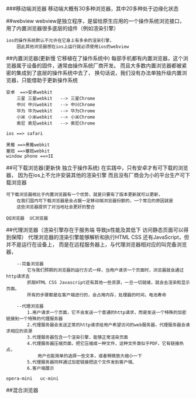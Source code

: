 ###移动端浏览器
	移动端大概有30多种浏览器，其中20多种处于边缘化状态
	
##webview
	webview是独立程序，是留给原生应用的一个操作系统浏览接口，
		用了内置浏览器很多底层的组件（例如渲染引擎）
		
	ios的操作系统默认不允许在它身上有多余的渲染引擎，
		因此其他浏览器想在ios上运行就必须使用ios的webview		
##内置浏览器(更新慢  它移植在了操作系统中)
	 每部手机都有内置浏览器，这个浏览器属于设备的固件，通常由操作系统厂商开发。
	  而且大多数内置浏览器都被紧密的集成到了底层的操作系统中去了，
	  换句话说，我们没有办法单独升级内置浏览器，只能借助于更新操作系统
	  
	安卓  ==>安卓webkit   
		三星 三星webkit   --> 三星Chrome
		中兴 中兴webkit	  --> 中兴Chrome
		华为 华为webkit	  --> 华为Chrome
		小米 小米webkit	  --> 小米Chrome
		索尼 索尼webkit   --> 索尼Chrome
		
	ios ==> safari
	
	黑莓 ==>黑莓webkit
	塞班 ==>塞班webkit
	window phone ==>IE
	
	
	
##可下载浏览器(更新快 独立于操作系统)
	在实践中，只有安卓才有可下载的浏览器，
		因为在ios上不允许安装其他的渲染引擎
		而且没有厂商会为小的平台生产可下载浏览器
		
	可下载浏览器相比于内置浏览器有一个优势，就是只要有了版本更新就可以更新，
		在我们国内可下载浏览器是会占据一定移动端浏览器份额的，一个常见的原因就是
		这些浏览器提供了对当地社会更好的整合
	
	QQ浏览器  UC浏览器
##代理浏览器（渲染引擎存在于服务端  导致js性能及其低下  访问静态页面可以得到保障）
	代理浏览器的渲染引擎能够解析和执行HTML CSS 还有JavaScript，但并不是运行在设备上，
		而是在远程服务器上，与代理浏览器相对应的叫完备浏览器，
		
		--完备浏览器
			它与我们预期的浏览器的运行方式一样，当用户请求一个页面时，浏览器就会通过http请求去
			抓取HTML CSS Javascript还有其他一些资源，一旦一切就绪，就会去渲染和显示页面。
			所有的步骤都是在客户端进行的，会占用内存，处理器的时间，电池寿命
			
		--代理浏览器
			1.用户请求一个页面，它不会发送一个普通的http请求，而是发送一个特殊的加密链接到一个特殊的代理服务器
			2.代理服务器会发送正常的http请求给用户希望访问的web服务器，代理服务器会请求相应的资源
			3.代理服务器包含一个渲染引擎，能够正常渲染页面
			4.代理服务器压缩页面，把它压缩成一种文件，这种文件类似于PDF，它有链接热点，
				用户也能简单的选择一些文本，或者稍微放大缩小一下
			5.代理服务器同样通过加密链接把这个文件发到客户端、
			6.客户端展示
			
	opera-mini   uc-mini
##混合浏览器
	






